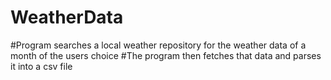 # WeatherData
#Program searches a local weather repository for the weather data of a month of the users choice
#The program then fetches that data and parses it into a csv file
